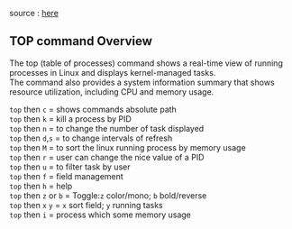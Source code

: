source : [here](https://youtu.be/hK-tYkiIoqY?si=ZKIuVR5b536_5mi4)

## TOP command Overview

The top (table of processes) command shows a real-time view of running processes in Linux and displays kernel-managed tasks.  
The command also provides a system information summary that shows resource utilization, including CPU and memory usage.  

```top``` then ```c``` = shows commands absolute path  
```top``` then ```k``` = kill a process by PID  
```top``` then ```n``` = to change the number of task displayed  
```top``` then ```d```,```s``` = to change intervals of refresh  
```top``` then ```M``` = to sort the linux running process by memory usage  
```top``` then ```r``` = user can change the nice value of a PID  
```top``` then ```u``` = to filter task by user  
```top``` then ```f``` = field management  
```top``` then ```h``` = help  
```top``` then ```z``` or ```b``` = Toggle:```z``` color/mono; ```b``` bold/reverse  
```top``` then ```x``` ```y``` = ```x``` sort field; ```y``` running tasks  
```top``` then ```i``` = process which some memory usage


